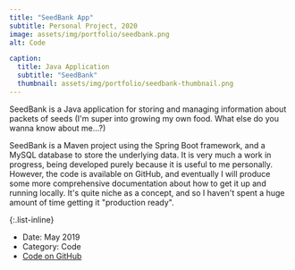 ```yaml
---
title: "SeedBank App"
subtitle: Personal Project, 2020
image: assets/img/portfolio/seedbank.png
alt: Code

caption:
  title: Java Application
  subtitle: "SeedBank"
  thumbnail: assets/img/portfolio/seedbank-thumbnail.png
---
```

SeedBank is a Java application for storing and managing information about packets of seeds (I'm super into growing my own food. What else do you wanna know about me...?)<br>

SeedBank is a Maven project using the Spring Boot framework, and a MySQL database to store the underlying data. It is very much a work in progress, being developed purely because it is useful to me personally. However, the code is available on GitHub, and eventually I will produce some more comprehensive documentation about how to get it up and running locally. It's quite niche as a concept, and so I haven't spent a huge amount of time getting it "production ready".

{:.list-inline}
- Date: May 2019
- Category: Code
- <a href="https://github.com/sophieed/SeedBank" target="_blank">Code on GitHub</a>


